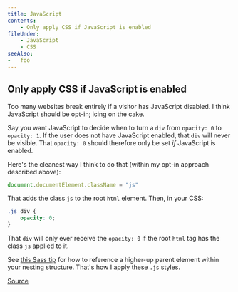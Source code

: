```yaml
---
title: JavaScript
contents:
    - Only apply CSS if JavaScript is enabled
fileUnder:
    - JavaScript
    - CSS
seeAlso:
-   foo
---
```


## Only apply CSS if JavaScript is enabled

Too many websites break entirely if a visitor has JavaScript disabled. I think JavaScript should be opt-in; icing on the cake.

Say you want JavaScript to decide when to turn a `div` from `opacity: 0` to `opacity: 1`. If the user does not have JavaScript enabled, that `div` will never be visible. That `opacity: 0` should therefore only be set _if_ JavaScript is enabled.

Here's the cleanest way I think to do that (within my opt-in approach described above):

```js
document.documentElement.className = "js"
```

That adds the class `js` to the root `html` element. Then, in your CSS:

```css
.js div {
    opacity: 0;
}
```

That `div` will only ever receive the `opacity: 0` if the root `html` tag has the class `js` applied to it.

See [this Sass tip](/cheatsheets/sass#break-out-of-the-nesting-structure) for how to reference a higher-up parent element within your nesting structure. That's how I apply these `.js` styles.

[Source](https://css-tricks.com/snippets/javascript/css-for-when-javascript-is-enabled/)
